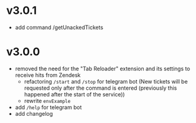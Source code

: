 # v3.0.1

- add command /getUnackedTickets

# v3.0.0
- removed the need for the "Tab Reloader" extension and its settings to receive hits from Zendesk
	- refactoring `/start` and `/stop` for telegram bot (New tickets will be requested only after the command is entered (previously this happened after the start of the service))
	- rewrite `envExample`
- add `/help` for telegram bot
- add changelog